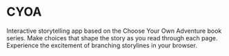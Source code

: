 # CYOA
Interactive storytelling app based on the Choose Your Own Adventure book series. Make choices that shape the story as you read through each page. Experience the excitement of branching storylines in your browser.

